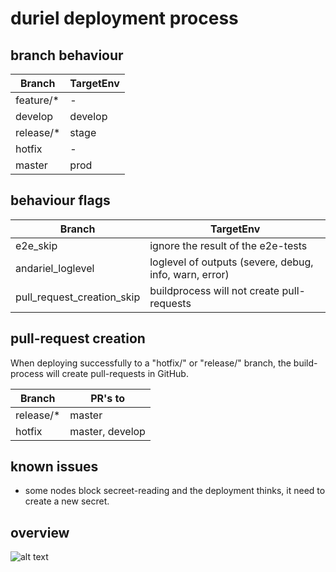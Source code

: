 # duriel deployment process

## branch behaviour

| Branch    | TargetEnv |
|-----------|-----------|
| feature/* | -         |
| develop   | develop   |
| release/* | stage     |
| hotfix    | -         |
| master    | prod      |

## behaviour flags

| Branch    | TargetEnv |
|-----------|-----------|
| e2e_skip  | ignore the result of the e2e-tests |
| andariel_loglevel  | loglevel of outputs (severe, debug, info, warn, error) |
| pull_request_creation_skip | buildprocess will not create pull-requests |


## pull-request creation

When deploying successfully to a "hotfix/" or "release/" branch, the build-process will create pull-requests in GitHub.

| Branch    | PR's to |
|-----------|-----------|
| release/* | master |
| hotfix    | master, develop |

## known issues
- some nodes block secreet-reading and the deployment thinks, it need to create a new secret.

## overview

![alt text](https://raw.githubusercontent.com/OpusCapita/duriel/feature/hotfix-impl/images/nbp_v2.png)

